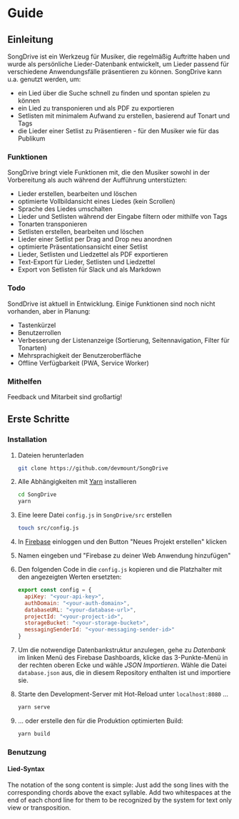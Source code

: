 # Guide

## Einleitung

SongDrive ist ein Werkzeug für Musiker, die regelmäßig Auftritte haben und wurde als persönliche Lieder-Datenbank entwickelt, um Lieder passend für verschiedene Anwendungsfälle präsentieren zu können. SongDrive kann u.a. genutzt werden, um:

- ein Lied über die Suche schnell zu finden und spontan spielen zu können
- ein Lied zu transponieren und als PDF zu exportieren
- Setlisten mit minimalem Aufwand zu erstellen, basierend auf Tonart und Tags
- die Lieder einer Setlist zu Präsentieren - für den Musiker wie für das Publikum

### Funktionen

SongDrive bringt viele Funktionen mit, die den Musiker sowohl in der Vorbereitung als auch  während der Aufführung unterstüzten:

- Lieder erstellen, bearbeiten und löschen
- optimierte Vollbildansicht eines Liedes (kein Scrollen)
- Sprache des Liedes umschalten
- Lieder und Setlisten während der Eingabe filtern oder mithilfe von Tags
- Tonarten transponieren
- Setlisten erstellen, bearbeiten und löschen
- Lieder einer Setlist per Drag and Drop neu anordnen
- optimierte Präsentationsansicht einer Setlist
- Lieder, Setlisten und Liedzettel als PDF exportieren
- Text-Export für Lieder, Setlisten und Liedzettel
- Export von Setlisten für Slack und als Markdown

### Todo

SondDrive ist aktuell in Entwicklung. Einige Funktionen sind noch nicht vorhanden, aber in Planung:

- Tastenkürzel <Badge text="todo" type="warn"/>
- Benutzerrollen <Badge text="todo" type="warn"/>
- Verbesserung der Listenanzeige (Sortierung, Seitennavigation, Filter für Tonarten) <Badge text="todo" type="warn"/>
- Mehrsprachigkeit der Benutzeroberfläche <Badge text="todo" type="warn"/>
- Offline Verfügbarkeit (PWA, Service Worker) <Badge text="todo" type="warn"/>

### Mithelfen

Feedback und Mitarbeit sind großartig!

## Erste Schritte

### Installation

1. Dateien herunterladen

    ```bash
    git clone https://github.com/devmount/SongDrive
    ```

2. Alle Abhängigkeiten mit [Yarn](https://yarnpkg.com) installieren

    ```bash
    cd SongDrive
    yarn
    ```

3. Eine leere Datei `config.js` in `SongDrive/src` erstellen

    ```bash
    touch src/config.js
    ```

4. In [Firebase](https://console.firebase.google.com) einloggen und den Button "Neues Projekt erstellen" klicken
5. Namen eingeben und "Firebase zu deiner Web Anwendung hinzufügen"
6. Den folgenden Code in die `config.js` kopieren und die Platzhalter mit den angezeigten Werten ersetzten:

    ```javascript
    export const config = {
      apiKey: "<your-api-key>",
      authDomain: "<your-auth-domain>",
      databaseURL: "<your-database-url>",
      projectId: "<your-project-id>",
      storageBucket: "<your-storage-bucket>",
      messagingSenderId: "<your-messaging-sender-id>"
    }
    ```

7. Um die notwendige Datenbankstruktur anzulegen, gehe zu *Datenbank* im linken Menü des Firebase Dashboards, klicke das 3-Punkte-Menü in der rechten oberen Ecke und wähle *JSON Importieren*. Wähle die Datei `database.json` aus, die in diesem Repository enthalten ist und importiere sie.

8. Starte den Development-Server mit Hot-Reload unter `localhost:8080` ...

    ```bash
    yarn serve
    ```

9. ... oder erstelle den für die Produktion optimierten Build:

    ```bash
    yarn build
    ```

### Benutzung

#### Lied-Syntax

The notation of the song content is simple: Just add the song lines with the corresponding chords above the exact syllable. Add two whitespaces at the end of each chord line for them to be recognized by the system for text only view or transposition.
